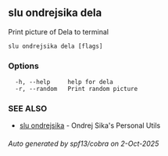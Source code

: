 ## slu ondrejsika dela

Print picture of Dela to terminal

```
slu ondrejsika dela [flags]
```

### Options

```
  -h, --help     help for dela
  -r, --random   Print random picture
```

### SEE ALSO

* [slu ondrejsika](slu_ondrejsika.md)	 - Ondrej Sika's Personal Utils

###### Auto generated by spf13/cobra on 2-Oct-2025
